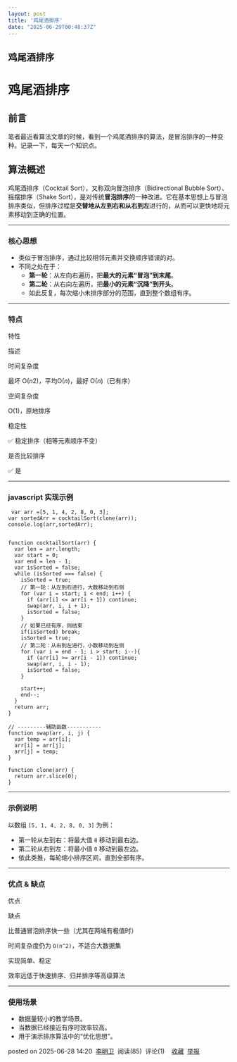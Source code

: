 ```yaml
---
layout: post
title: '鸡尾酒排序'
date: "2025-06-29T00:48:37Z"
---
```

鸡尾酒排序
-----

鸡尾酒排序
=====

前言
--

笔者最近看算法文章的时候，看到一个鸡尾酒排序的算法，是冒泡排序的一种变种。记录一下，每天一个知识点。

算法概述
----

鸡尾酒排序（Cocktail Sort），又称双向冒泡排序（Bidirectional Bubble Sort）、摇摆排序（Shake Sort），是对传统**冒泡排序**的一种改进。它在基本思想上与冒泡排序类似，但排序过程是**交替地从左到右和从右到左**进行的，从而可以更快地将元素移动到正确的位置。

* * *

### 核心思想

*   类似于冒泡排序，通过比较相邻元素并交换顺序错误的对。
*   不同之处在于：
    *   **第一轮**：从左向右遍历，把**最大的元素“冒泡”到末尾**。
    *   **第二轮**：从右向左遍历，把**最小的元素“沉降”到开头**。
    *   如此反复，每次缩小未排序部分的范围，直到整个数组有序。

* * *

### 特点

特性

描述

时间复杂度

最坏 O($n{2}$)，平均O($n$)，最好 O($n$)（已有序）

空间复杂度

O(1)，原地排序

稳定性

✅ 稳定排序（相等元素顺序不变）

是否比较排序

✅ 是

* * *

### javascript 实现示例

     var arr =[5, 1, 4, 2, 8, 0, 3];
    var sortedArr = cocktailSort(clone(arr));
    console.log(arr,sortedArr);
    
    
    function cocktailSort(arr) {
      var len = arr.length;
      var start = 0;
      var end = len - 1;
      var isSorted = false;
      while (isSorted === false) {
        isSorted = true;
        // 第一轮：从左到右进行，大数移动到右侧
        for (var i = start; i < end; i++) {
          if (arr[i] <= arr[i + 1]) continue;
          swap(arr, i, i + 1);
          isSorted = false;
        }
        // 如果已经有序，则结束
        if(isSorted) break;
        isSorted = true;
        // 第二轮：从右到左进行，小数移动到左侧
        for (var i = end - 1; i > start; i--){
          if (arr[i] >= arr[i - 1]) continue;
          swap(arr, i, i - 1);
          isSorted = false;
        }
    
        start++;
        end--;
      }
      return arr;
    }
    
    // ---------辅助函数-----------
    function swap(arr, i, j) {
      var temp = arr[i];
      arr[i] = arr[j];
      arr[j] = temp;
    }
    
    function clone(arr) {
      return arr.slice(0);
    }
    

* * *

### 示例说明

以数组 `[5, 1, 4, 2, 8, 0, 3]` 为例：

*   第一轮从左到右：将最大值 `8` 移动到最右边。
*   第二轮从右到左：将最小值 `0` 移动到最左边。
*   依此类推，每轮缩小排序区间，直到全部有序。

* * *

### 优点 & 缺点

优点

缺点

比普通冒泡排序快一些（尤其在两端有极值时）

时间复杂度仍为 `O(n^2)`，不适合大数据集

实现简单、稳定

效率远低于快速排序、归并排序等高级算法

* * *

### 使用场景

*   数据量较小的教学场景。
*   当数据已经接近有序时效率较高。
*   用于演示排序算法中的“优化思想”。

posted on 2025-06-28 14:20  [李明卫](https://www.cnblogs.com/lmw425317)  阅读(85)  评论(1)    [收藏](javascript:void\(0\))  [举报](javascript:void\(0\))
